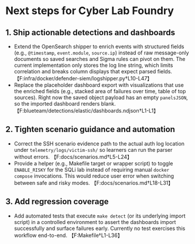 # Next steps for Cyber Lab Foundry

## 1. Ship actionable detections and dashboards
- Extend the OpenSearch shipper to enrich events with structured fields (e.g., `@timestamp`, `event.module`, `source.ip`) instead of raw message-only documents so saved searches and Sigma rules can pivot on them. The current implementation only stores the log line string, which limits correlation and breaks column displays that expect parsed fields. 【F:infra/docker/defender-siem/logshipper.py†L10-L47】
- Replace the placeholder dashboard export with visualizations that use the enriched fields (e.g., stacked area of failures over time, table of top sources). Right now the saved object payload has an empty `panelsJSON`, so the imported dashboard renders blank. 【F:blueteam/detections/elastic/dashboards.ndjson†L1-L1】

## 2. Tighten scenario guidance and automation
- Correct the SSH scenario evidence path to the actual auth log location under `telemetry/logs/victim-ssh/` so learners can run the parser without errors. 【F:docs/scenarios.md†L5-L24】
- Provide a helper (e.g., Makefile target or wrapper script) to toggle `ENABLE_RISKY` for the SQLi lab instead of requiring manual `docker compose` invocations. This would reduce user error when switching between safe and risky modes. 【F:docs/scenarios.md†L18-L31】

## 3. Add regression coverage
- Add automated tests that execute `make detect` (or its underlying import script) in a controlled environment to assert the dashboards import successfully and surface failures early. Currently no test exercises this workflow end-to-end. 【F:Makefile†L1-L36】
